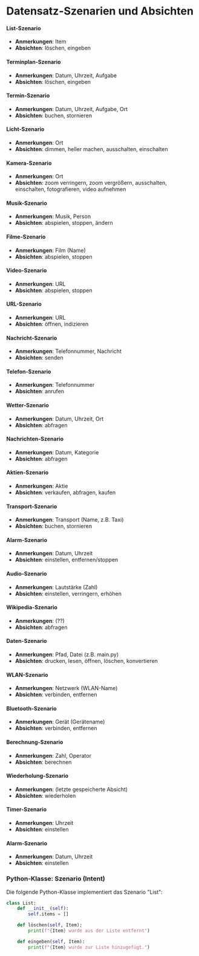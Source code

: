 # Datensatz-Szenarien und Absichten

#### **List-Szenario**
- **Anmerkungen**: Item
- **Absichten**: löschen, eingeben

#### Terminplan-Szenario
- **Anmerkungen**: Datum, Uhrzeit, Aufgabe
- **Absichten**: löschen, eingeben

#### Termin-Szenario
- **Anmerkungen**: Datum, Uhrzeit, Aufgabe, Ort
- **Absichten**: buchen, stornieren

#### Licht-Szenario
- **Anmerkungen**: Ort
- **Absichten**: dimmen, heller machen, ausschalten, einschalten

#### Kamera-Szenario
- **Anmerkungen**: Ort
- **Absichten**: zoom verringern, zoom vergrößern, ausschalten, einschalten, fotografieren, video aufnehmen

#### Musik-Szenario
- **Anmerkungen**: Musik, Person
- **Absichten**: abspielen, stoppen, ändern

#### Filme-Szenario
- **Anmerkungen**: Film (Name)
- **Absichten**: abspielen, stoppen

#### Video-Szenario
- **Anmerkungen**: URL
- **Absichten**: abspielen, stoppen

#### URL-Szenario
- **Anmerkungen**: URL
- **Absichten**: öffnen, indizieren

#### Nachricht-Szenario
- **Anmerkungen**: Telefonnummer, Nachricht
- **Absichten**: senden

#### Telefon-Szenario
- **Anmerkungen**: Telefonnummer
- **Absichten**: anrufen

#### Wetter-Szenario
- **Anmerkungen**: Datum, Uhrzeit, Ort
- **Absichten**: abfragen

#### Nachrichten-Szenario
- **Anmerkungen**: Datum, Kategorie
- **Absichten**: abfragen

#### Aktien-Szenario
- **Anmerkungen**: Aktie
- **Absichten**: verkaufen, abfragen, kaufen

#### Transport-Szenario
- **Anmerkungen**: Transport (Name, z.B. Taxi)
- **Absichten**: buchen, stornieren

#### Alarm-Szenario
- **Anmerkungen**: Datum, Uhrzeit
- **Absichten**: einstellen, entfernen/stoppen

#### Audio-Szenario
- **Anmerkungen**: Lautstärke (Zahl)
- **Absichten**: einstellen, verringern, erhöhen

#### Wikipedia-Szenario
- **Anmerkungen**: (??)
- **Absichten**: abfragen

#### Daten-Szenario
- **Anmerkungen**: Pfad, Datei (z.B. main.py)
- **Absichten**: drucken, lesen, öffnen, löschen, konvertieren

#### WLAN-Szenario
- **Anmerkungen**: Netzwerk (WLAN-Name)
- **Absichten**: verbinden, entfernen

#### Bluetooth-Szenario
- **Anmerkungen**: Gerät (Gerätename)
- **Absichten**: verbinden, entfernen

#### Berechnung-Szenario
- **Anmerkungen**: Zahl, Operator
- **Absichten**: berechnen

#### Wiederholung-Szenario
- **Anmerkungen**: (letzte gespeicherte Absicht)
- **Absichten**: wiederholen

#### Timer-Szenario
- **Anmerkungen**: Uhrzeit
- **Absichten**: einstellen

#### Alarm-Szenario
- **Anmerkungen**: Datum, Uhrzeit
- **Absichten**: einstellen

### Python-Klasse: Szenario (Intent)

Die folgende Python-Klasse implementiert das Szenario "List":

```python
class List:
    def __init__(self):
        self.items = []

    def löschen(self, Item):
        print(f"{Item} wurde aus der Liste entfernt")

    def eingeben(self, Item):
        print(f"{Item} wurde zur Liste hinzugefügt.")